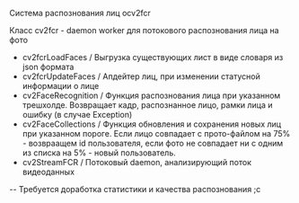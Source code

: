 Система распознования лиц ocv2fcr

Класс cv2fcr - daemon worker для потокового распознования лица на фото
  - cv2fcrLoadFaces / Выгрузка существующих лист в виде словаря из json формата
  - cv2fcrUpdateFaces / Апдейтер лиц, при изменении статусной информации о лице
  - cv2FaceRecognition / Функция распознования лица при указанном трешхолде. Возвращает кадр, распознанное лицо, рамки лица и ошибку (в случае Exception)
  - cv2FaceCollections / Функция обновления и сохранения новых лиц при указанном пороге. Если лицо совпадает с прото-файлом на 75% - возвраащем id пользователя, если фото не совпадает ни с одним из списка на 5% - новый пользователь.
  - cv2StreamFCR / Потоковый daemon, анализирующий поток видеоданных

-- Требуется доработка статистики и качества распознования ;с
